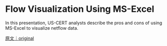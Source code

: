 
# Flow Visualization Using MS-Excel

In this presentation, US-CERT analysts describe the pros and cons of using MS-Excel to visualize netflow data.

[原文｜original](https://insights.sei.cmu.edu/library/flow-visualization-using-ms-excel/)
        